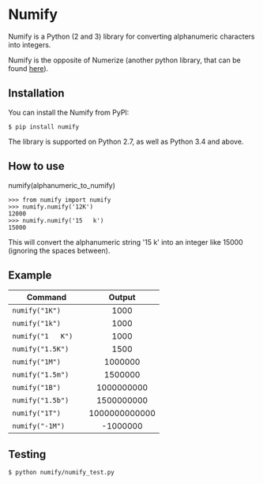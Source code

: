 # Numify
Numify is a Python (2 and 3) library for converting alphanumeric characters into integers.

Numify is the opposite of Numerize (another python library, that can be found [here](https://github.com/davidsa03/numerize)).

## Installation
You can install the Numify from PyPI:

`$ pip install numify`

The library is supported on Python 2.7, as well as Python 3.4 and above.

## How to use
numify(alphanumeric_to_numify)
```
>>> from numify import numify
>>> numify.numify('12K')
12000
>>> numify.numify('15   k')
15000
```
This will convert the alphanumeric string '15   k' into an integer like 15000 (ignoring the spaces between).

## Example
| Command | Output |
|------|:---------:|
|`numify("1K")     `| 1000|
|`numify("1k")     `| 1000|
|`numify("1   K")  `| 1000|
|`numify("1.5K")   `| 1500|
|`numify("1M")     `| 1000000|
|`numify("1.5m")   `| 1500000|
|`numify("1B")     `| 1000000000|
|`numify("1.5b")   `| 1500000000|
|`numify("1T")     `| 1000000000000|
|`numify("-1M")    `| -1000000|


## Testing
`$ python numify/numify_test.py`
